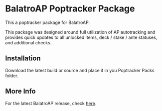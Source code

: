 # BalatroAP Poptracker Package

This a poptracker package for BalatroAP.

This package was designed around full utilization of AP autotracking and provides quick updates to all unlocked items, deck / stake / ante statuses, and additional checks.

## Installation

Download the latest build or source and place it in you Poptracker Packs folder.

## More Info

For the latest BalatroAP release, check [here](https://github.com/BurndiL/BalatroAP/releases).
